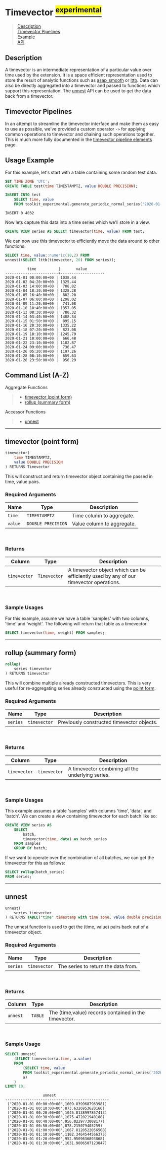 # Timevector [<sup><mark>experimental</mark></sup>](/docs/README.md#tag-notes)

> [Description](#timevector-description)<br>
> [Timevector Pipelines](#timevector-pipelines)<br>
> [Example](#timevector-example)<br>
> [API](#timevector-api)

## Description <a id="timevector-description"></a>

A timevector is an intermediate representation of a particular value over time used by the extension.  It is a space efficient representation used to store the result of analytic functions such as [asap_smooth]((asap.md#asap_smooth)) or [lttb]((lttb.md#lttb)).  Data can also be directly aggregated into a timevector and passed to functions which support this representation.  The [unnest](#timevector_unnest) API can be used to get the data back from a timevector.

## Timevector Pipelines <a id="timevector-pipelines"></a>

In an attempt to streamline the timevector interface and make them as easy to use as possible, we've provided a custom operator `->` for applying common operations to timevector and chaining such operations together.  This is much more fully documented in the [timevector pipeline elements](timevector_pipeline_elements.md) page.

## Usage Example <a id="timevector-example"></a>

For this example, let's start with a table containing some random test data.

```SQL ,non-transactional,ignore-output
SET TIME ZONE 'UTC';
CREATE TABLE test(time TIMESTAMPTZ, value DOUBLE PRECISION);
```

```SQL ,non-transactional
INSERT INTO test
    SELECT time, value
    FROM toolkit_experimental.generate_periodic_normal_series('2020-01-01 UTC'::timestamptz, rng_seed => 11111);
```
```output
INSERT 0 4032
```

Now lets capture this data into a time series which we'll store in a view.

```SQL ,non-transactional,ignore-output
CREATE VIEW series AS SELECT timevector(time, value) FROM test;
```

We can now use this timevector to efficiently move the data around to other functions.

```SQL
SELECT time, value::numeric(10,2) FROM
unnest((SELECT lttb(timevector, 20) FROM series));
```
```output
          time          |       value
------------------------+--------------------
2020-01-01 00:00:00+00 | 1038.44
2020-01-02 04:20:00+00 | 1325.44
2020-01-03 14:00:00+00 |  708.82
2020-01-04 18:30:00+00 | 1328.28
2020-01-05 16:40:00+00 |  802.20
2020-01-07 06:00:00+00 | 1298.02
2020-01-09 11:20:00+00 |  741.08
2020-01-10 18:40:00+00 | 1357.05
2020-01-13 08:30:00+00 |  780.32
2020-01-14 03:40:00+00 | 1408.34
2020-01-15 01:50:00+00 |  895.15
2020-01-16 20:30:00+00 | 1335.22
2020-01-18 07:20:00+00 |  823.08
2020-01-19 18:10:00+00 | 1245.79
2020-01-21 10:00:00+00 |  666.48
2020-01-22 23:10:00+00 | 1182.87
2020-01-24 09:00:00+00 |  736.47
2020-01-26 05:20:00+00 | 1197.26
2020-01-28 08:10:00+00 |  659.63
2020-01-28 23:50:00+00 |  956.29
```


## Command List (A-Z) <a id="timevector-api"></a>
Aggregate Functions
> - [timevector (point form)](#timevector)
> - [rollup (summary form)](#timevector-summary)

Accessor Functions
> - [unnest](#timevector_unnest)


---

## **timevector (point form)** <a id="timevector"></a>
```SQL ,ignore
timevector(
    time TIMESTAMPTZ,
    value DOUBLE PRECISION
) RETURNS Timevector
```

This will construct and return timevector object containing the passed in time, value pairs.

### Required Arguments <a id="timevector-required-arguments"></a>
|Name| Type |Description|
|---|---|---|
| `time` | `TIMESTAMPTZ` | Time column to aggregate. |
| `value` | `DOUBLE PRECISION` | Value column to aggregate. |
<br>

### Returns

|Column|Type|Description|
|---|---|---|
| `timevector` | `Timevector` | A timevector object which can be efficiently used by any of our timevector operations. |
<br>

### Sample Usages <a id="timevector-examples"></a>
For this example, assume we have a table 'samples' with two columns, 'time' and 'weight'.  The following will return that table as a timevector.

```SQL ,ignore
SELECT timevector(time, weight) FROM samples;
```

---

## **rollup (summary form)** <a id="timevector-summary"></a>
```SQL ,ignore
rollup(
    series timevector
) RETURNS timevector
```

This will combine multiple already constructed timevectors. This is very useful for re-aggregating series already constructed using the [point form](#timevector).

### Required Arguments <a id="timevector-summary-required-arguments"></a>
|Name| Type |Description|
|---|---|---|
| `series` | `timevector` | Previously constructed timevector objects. |
<br>

### Returns

|Column|Type|Description|
|---|---|---|
| `timevector` | `timevector` | A timevector combining all the underlying series. |
<br>

### Sample Usages <a id="timevector-summary-examples"></a>
This example assumes a table 'samples' with columns 'time', 'data', and 'batch'.  We can create a view containing timevector for each batch like so:

```SQL ,ignore
CREATE VIEW series AS
    SELECT
        batch,
        timevector(time, data) as batch_series
    FROM samples
    GROUP BY batch;
```

If we want to operate over the combination of all batches, we can get the timevector for this as follows:

```SQL ,ignore
SELECT rollup(batch_series)
FROM series;
```

---

## **unnest** <a id="timevector_unnest"></a>

```SQL ,ignore
unnest(
    series timevector
) RETURNS TABLE("time" timestamp with time zone, value double precision)
```

The unnest function is used to get the (time, value) pairs back out of a timevector object.

### Required Arguments <a id="timevector_unnest-required-arguments"></a>
|Name|Type|Description|
|---|---|---|
| `series` | `timevector` | The series to return the data from. |
<br>

### Returns
|Column|Type|Description|
|---|---|---|
| `unnest` | `TABLE` | The (time,value) records contained in the timevector. |
<br>

### Sample Usage <a id="timevector_unnest-examples"></a>

```SQL
SELECT unnest(
    (SELECT timevector(a.time, a.value)
    FROM
        (SELECT time, value
        FROM toolkit_experimental.generate_periodic_normal_series('2020-01-01 UTC'::timestamptz, 45654))
        a)
    )
LIMIT 10;
```
```output
                 unnest
-----------------------------------------------
 ("2020-01-01 00:00:00+00",1009.8399687963981)
 ("2020-01-01 00:10:00+00",873.6326953620166)
 ("2020-01-01 00:20:00+00",1045.8138997857413)
 ("2020-01-01 00:30:00+00",1075.472021940188)
 ("2020-01-01 00:40:00+00",956.0229773008177)
 ("2020-01-01 00:50:00+00",878.215079403259)
 ("2020-01-01 01:00:00+00",1067.8120522056508)
 ("2020-01-01 01:10:00+00",1102.3464544566375)
 ("2020-01-01 01:20:00+00",952.9509636893868)
 ("2020-01-01 01:30:00+00",1031.9006507123047)
```
